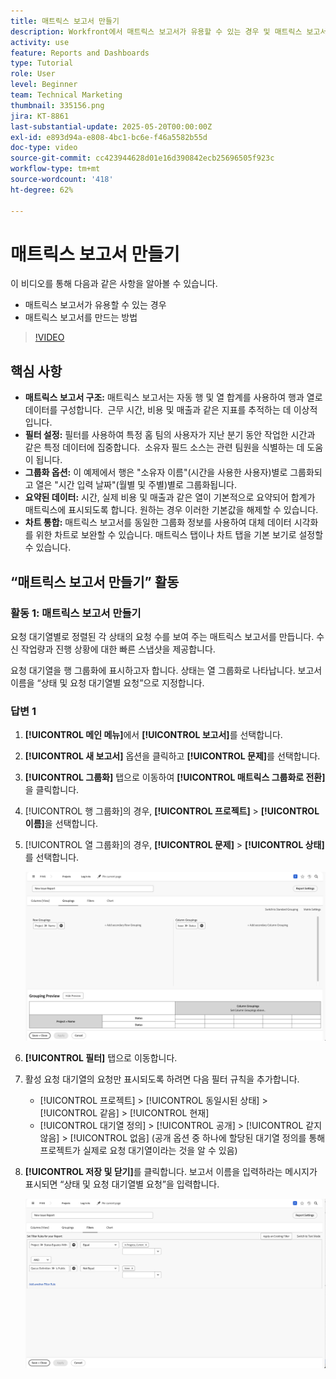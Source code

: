 ```yaml
---
title: 매트릭스 보고서 만들기
description: Workfront에서 매트릭스 보고서가 유용할 수 있는 경우 및 매트릭스 보고서를 만드는 방법을 알아봅니다.
activity: use
feature: Reports and Dashboards
type: Tutorial
role: User
level: Beginner
team: Technical Marketing
thumbnail: 335156.png
jira: KT-8861
last-substantial-update: 2025-05-20T00:00:00Z
exl-id: e893d94a-e808-4bc1-bc6e-f46a5582b55d
doc-type: video
source-git-commit: cc423944628d01e16d390842ecb25696505f923c
workflow-type: tm+mt
source-wordcount: '418'
ht-degree: 62%

---
```


# 매트릭스 보고서 만들기

이 비디오를 통해 다음과 같은 사항을 알아볼 수 있습니다.

* 매트릭스 보고서가 유용할 수 있는 경우
* 매트릭스 보고서를 만드는 방법

>[!VIDEO](https://video.tv.adobe.com/v/3448190/?captions=kor&quality=12&learn=on&enablevpops=0)

## 핵심 사항

* **매트릭스 보고서 구조:** 매트릭스 보고서는 자동 행 및 열 합계를 사용하여 행과 열로 데이터를 구성합니다. &#x200B; 근무 시간, 비용 및 매출과 같은 지표를 추적하는 데 이상적입니다. &#x200B;
* **필터 설정:** 필터를 사용하여 특정 홈 팀의 사용자가 지난 분기 동안 작업한 시간과 같은 특정 데이터에 집중합니다. &#x200B; 소유자 필드 소스는 관련 팀원을 식별하는 데 도움이 됩니다. &#x200B;
* **그룹화 옵션:** 이 예제에서 행은 &quot;소유자 이름&quot;(시간을 사용한 사용자)별로 그룹화되고 열은 &quot;시간 입력 날짜&quot;(월별 및 주별)별로 그룹화됩니다. &#x200B;
* **요약된 데이터:** 시간, 실제 비용 및 매출과 같은 열이 기본적으로 요약되어 합계가 매트릭스에 표시되도록 합니다. 원하는 경우 이러한 기본값을 해제할 수 있습니다. &#x200B;
* **차트 통합:** 매트릭스 보고서를 동일한 그룹화 정보를 사용하여 대체 데이터 시각화를 위한 차트로 보완할 수 있습니다. 매트릭스 탭이나 차트 탭을 기본 보기로 설정할 수 있습니다. &#x200B;

## “매트릭스 보고서 만들기” 활동

### 활동 1: 매트릭스 보고서 만들기

요청 대기열별로 정렬된 각 상태의 요청 수를 보여 주는 매트릭스 보고서를 만듭니다. 수신 작업량과 진행 상황에 대한 빠른 스냅샷을 제공합니다.

요청 대기열을 행 그룹화에 표시하고자 합니다. 상태는 열 그룹화로 나타납니다. 보고서 이름을 “상태 및 요청 대기열별 요청”으로 지정합니다.

### 답변 1

1. **[!UICONTROL 메인 메뉴]**&#x200B;에서 **[!UICONTROL 보고서]**&#x200B;를 선택합니다.
1. **[!UICONTROL 새 보고서]** 옵션을 클릭하고 **[!UICONTROL 문제]**&#x200B;를 선택합니다.
1. **[!UICONTROL 그룹화]** 탭으로 이동하여 **[!UICONTROL 매트릭스 그룹화로 전환]**&#x200B;을 클릭합니다.
1. [!UICONTROL 행 그룹화]의 경우, **[!UICONTROL 프로젝트]** > **[!UICONTROL 이름]**&#x200B;을 선택합니다.
1. [!UICONTROL 열 그룹화]의 경우, **[!UICONTROL 문제]** > **[!UICONTROL 상태]**&#x200B;를 선택합니다.

   ![새로운 문제 보고서 그룹화를 만드는 화면 이미지](assets/matrix-report-groupings.png)

1. **[!UICONTROL 필터]** 탭으로 이동합니다.
1. 활성 요청 대기열의 요청만 표시되도록 하려면 다음 필터 규칙을 추가합니다.

   * [!UICONTROL 프로젝트] > [!UICONTROL 동일시된 상태] > [!UICONTROL 같음] > [!UICONTROL 현재]
   * [!UICONTROL 대기열 정의] > [!UICONTROL 공개] > [!UICONTROL 같지 않음] > [!UICONTROL 없음] (공개 옵션 중 하나에 할당된 대기열 정의를 통해 프로젝트가 실제로 요청 대기열이라는 것을 알 수 있음)

1. **[!UICONTROL 저장 및 닫기]**&#x200B;를 클릭합니다. 보고서 이름을 입력하라는 메시지가 표시되면 “상태 및 요청 대기열별 요청”을 입력합니다.

   ![새로운 문제 보고서 필터를 만드는 화면 이미지](assets/matrix-report-filters.png)

